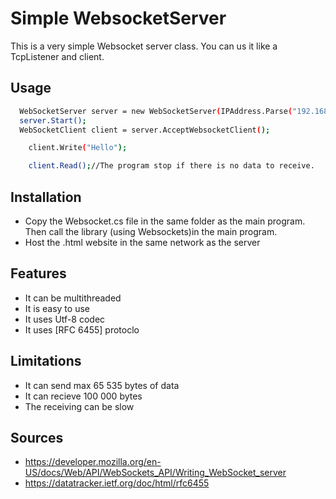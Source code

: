 # Simple WebsocketServer
This is a very simple Websocket server class. 
You can us it like a TcpListener and client.
## Usage
```bash
  WebSocketServer server = new WebSocketServer(IPAddress.Parse("192.168.1.69"), 8080);//Use your own local ip (ipv4)
  server.Start();
  WebSocketClient client = server.AcceptWebsocketClient();
```

```bash
    client.Write("Hello");

    client.Read();//The program stop if there is no data to receive.
```
## Installation

 - Copy the Websocket.cs file in the same folder as the main program. Then call the library (using Websockets)in the main program.
 - Host the .html website in the same network as the server

## Features
 - It can be multithreaded
 - It is easy to use
 - It uses Utf-8 codec
 - It uses [RFC 6455] protoclo 

## Limitations 
 - It can send max 65 535 bytes of data 
 - It can recieve 100 000 bytes
 - The receiving can be slow

## Sources
 - https://developer.mozilla.org/en-US/docs/Web/API/WebSockets_API/Writing_WebSocket_server
 - https://datatracker.ietf.org/doc/html/rfc6455
